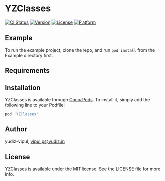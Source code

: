 # YZClasses

[![CI Status](https://img.shields.io/travis/yudiz-vipul/YZClasses.svg?style=flat)](https://travis-ci.org/yudiz-vipul/YZClasses)
[![Version](https://img.shields.io/cocoapods/v/YZClasses.svg?style=flat)](https://cocoapods.org/pods/YZClasses)
[![License](https://img.shields.io/cocoapods/l/YZClasses.svg?style=flat)](https://cocoapods.org/pods/YZClasses)
[![Platform](https://img.shields.io/cocoapods/p/YZClasses.svg?style=flat)](https://cocoapods.org/pods/YZClasses)

## Example

To run the example project, clone the repo, and run `pod install` from the Example directory first.

## Requirements

## Installation

YZClasses is available through [CocoaPods](https://cocoapods.org). To install
it, simply add the following line to your Podfile:

```ruby
pod 'YZClasses'
```

## Author

yudiz-vipul, vipul.p@yudiz.in

## License

YZClasses is available under the MIT license. See the LICENSE file for more info.
